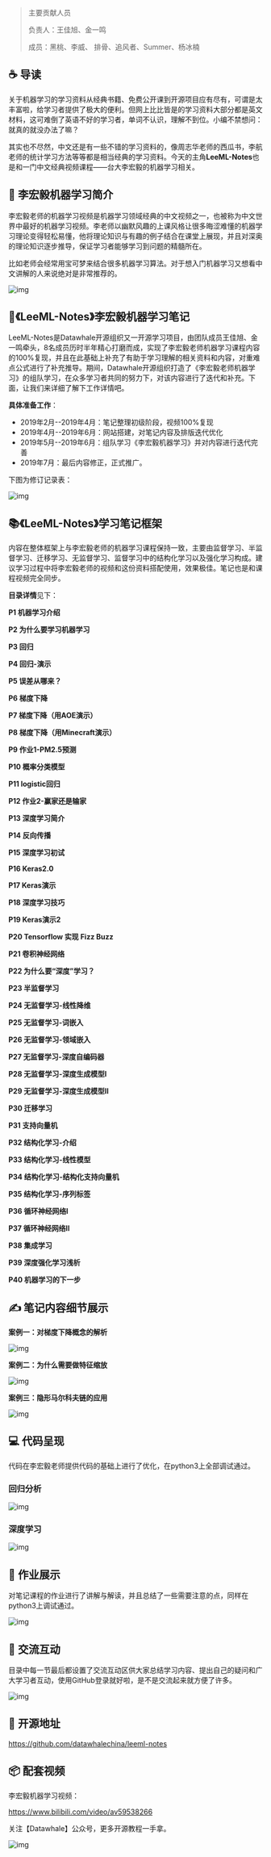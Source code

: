 > 主要贡献人员
>
> 负责人：王佳旭、金一鸣
>
> 成员：黑桃、李威、 排骨、追风者、Summer、杨冰楠

## ☕️ 导读

关于机器学习的学习资料从经典书籍、免费公开课到开源项目应有尽有，可谓是太丰富啦，给学习者提供了极大的便利。但网上比比皆是的学习资料大部分都是英文材料，这可难倒了英语不好的学习者，单词不认识，理解不到位。小编不禁想问：就真的就没办法了嘛？

其实也不尽然，中文还是有一些不错的学习资料的，像周志华老师的西瓜书，李航老师的统计学习方法等等都是相当经典的学习资料。今天的主角**LeeML-Notes**也是和一门中文经典视频课程——台大李宏毅的机器学习相关。

## 🌲 李宏毅机器学习简介

李宏毅老师的机器学习视频是机器学习领域经典的中文视频之一，也被称为中文世界中最好的机器学习视频。李老师以幽默风趣的上课风格让很多晦涩难懂的机器学习理论变得轻松易懂，他将理论知识与有趣的例子结合在课堂上展现，并且对深奥的理论知识逐步推导，保证学习者能够学习到问题的精髓所在。

比如老师会经常用宝可梦来结合很多机器学习算法。对于想入门机器学习又想看中文讲解的人来说绝对是非常推荐的。

![img](https://mmbiz.qpic.cn/mmbiz_png/vI9nYe94fsF3lPbTbxTBadBdI3yylF7Tpw5fdBf3MicBViad7JpYicqEEeaTMIIayIcibopicbmiaqwEpfOX7ibXYibYMQ/640?wx_fmt=png)



## 📒《LeeML-Notes》李宏毅机器学习笔记

LeeML-Notes是Datawhale开源组织又一开源学习项目，由团队成员王佳旭、金一鸣牵头，8名成员历时半年精心打磨而成，实现了李宏毅老师机器学习课程内容的100%复现，并且在此基础上补充了有助于学习理解的相关资料和内容，对重难点公式进行了补充推导。期间，Datawhale开源组织打造了《李宏毅老师机器学习》的组队学习，在众多学习者共同的努力下，对该内容进行了迭代和补充。下面，让我们来详细了解下工作详情吧。

**具体准备工作**：

- 2019年2月--2019年4月：笔记整理初级阶段，视频100%复现
- 2019年4月--2019年6月：网站搭建，对笔记内容及排版迭代优化
- 2019年5月--2019年6月：组队学习《李宏毅机器学习》并对内容进行迭代完善
- 2019年7月：最后内容修正，正式推广。

下图为修订记录表：

![img](https://mmbiz.qpic.cn/mmbiz_png/vI9nYe94fsEqJqiau7Jdm13jZGpAggbztg7jvgNZGQ2bEV5LcRpXXuEA7K1PrMCiadf4qffYe4bGOs6YNhetkZLg/640?wx_fmt=png)



 ## 📚《LeeML-Notes》学习笔记框架

内容在整体框架上与李宏毅老师的机器学习课程保持一致，主要由监督学习、半监督学习、迁移学习、无监督学习、监督学习中的结构化学习以及强化学习构成。建议学习过程中将李宏毅老师的视频和这份资料搭配使用，效果极佳。笔记也是和课程视频完全同步。

**目录详情**见下：

  **P1 机器学习介绍**

  **P2 为什么要学习机器学习**

  **P3 回归**

  **P4 回归-演示**

  **P5 误差从哪来？**

  **P6 梯度下降**

  **P7 梯度下降（用AOE演示）**

  **P8 梯度下降（用Minecraft演示）**

  **P9 作业1-PM2.5预测**

  **P10 概率分类模型**

  **P11 logistic回归**

  **P12 作业2-赢家还是输家**

  **P13 深度学习简介**

  **P14 反向传播**

  **P15 深度学习初试**

  **P16 Keras2.0**

  **P17 Keras演示**

  **P18 深度学习技巧**

  **P19 Keras演示2**

  **P20 Tensorflow 实现 Fizz Buzz**

  **P21 卷积神经网络**

  **P22 为什么要“深度”学习？**

  **P23 半监督学习**

  **P24 无监督学习-线性降维**

  **P25 无监督学习-词嵌入**

  **P26 无监督学习-领域嵌入**

  **P27 无监督学习-深度自编码器**

  **P28 无监督学习-深度生成模型I**

  **P29 无监督学习-深度生成模型II**

  **P30 迁移学习**

  **P31 支持向量机**

  **P32 结构化学习-介绍**

  **P33 结构化学习-线性模型**

  **P34 结构化学习-结构化支持向量机**

  **P35 结构化学习-序列标签**

  **P36 循环神经网络I**

  **P37 循环神经网络II**

  **P38 集成学习**

  **P39 深度强化学习浅析**

  **P40 机器学习的下一步**

## ✍️ 笔记内容细节展示

**案例一：对梯度下降概念的解析**

![img](https://mmbiz.qpic.cn/mmbiz_png/vI9nYe94fsEqJqiau7Jdm13jZGpAggbztmMk5LUliaFGbV75V8SdricdQLQF4CvPyO03I5HA6NKATCmZibJo4SicS5g/640?wx_fmt=png)

 **案例二：为什么需要做特征缩放**

![img](https://mmbiz.qpic.cn/mmbiz_png/vI9nYe94fsEqJqiau7Jdm13jZGpAggbztgMMfBlKQiaHUicfRtgLzASqxUPNcWITBe4XxVWaUzLmdDEMnhvTKcdyA/640?wx_fmt=png)

**案例三：隐形马尔科夫链的应用**

![img](https://mmbiz.qpic.cn/mmbiz_png/vI9nYe94fsEqJqiau7Jdm13jZGpAggbztKEdCgcXNLLhGJyLlATSiaBIaNeO8UxtfkupiaLibt9hKYJwwpNcicsb8icA/640?wx_fmt=png)



 ## 💻 代码呈现

代码在李宏毅老师提供代码的基础上进行了优化，在python3上全部调试通过。

 ### 回归分析

![img](https://mmbiz.qpic.cn/mmbiz_png/vI9nYe94fsEqJqiau7Jdm13jZGpAggbztGFC2LZwrP3gQUibChj4Ac4BbrdjKG7tQf0SFnjZI5Bp0SAofIrWYv8w/640?wx_fmt=png)

 ### 深度学习

![img](https://mmbiz.qpic.cn/mmbiz_png/vI9nYe94fsEqJqiau7Jdm13jZGpAggbztDoOic1gmEXbMffziaBwQaX3cibYJS3bianr8pME55Xcowlh6C1eCtiaJcng/640?wx_fmt=png)



## 📌 作业展示

对笔记课程的作业进行了讲解与解读，并且总结了一些需要注意的点，同样在python3上调试通过。

![img](https://mmbiz.qpic.cn/mmbiz_png/vI9nYe94fsEqJqiau7Jdm13jZGpAggbztzKPXS9REVrGYicno1ZcFLyk7S9nib01GxC0L14mHxwujTia2mOOoiaFU2g/640?wx_fmt=png)



## 💬 交流互动

目录中每一节最后都设置了交流互动区供大家总结学习内容、提出自己的疑问和广大学习者互动，使用GitHub登录就好啦，是不是交流起来就方便了许多。

![img](https://mmbiz.qpic.cn/mmbiz_png/vI9nYe94fsEqJqiau7Jdm13jZGpAggbztYzbXHrbTdcxYR9a3hN72PG7Ric2NWP8Dv7SMLvmBoibD7mcicWCKeIOAg/640?wx_fmt=png)

## 📮 开源地址

https://github.com/datawhalechina/leeml-notes



## 📦 配套视频

李宏毅机器学习视频：

https://www.bilibili.com/video/av59538266

关注【Datawhale】公众号，更多开源教程一手拿。

![img](https://mmbiz.qpic.cn/mmbiz/vI9nYe94fsF3lPbTbxTBadBdI3yylF7TP2atvD1gOE6LLXP3kiaxTgoJeyW7tojj7FLCyjOxC7anILtmfNiaAMww/640?wx_fmt=other)